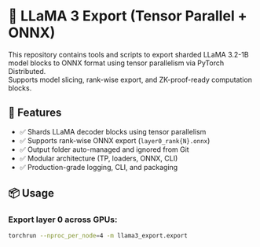 # 🦙 LLaMA 3 Export (Tensor Parallel + ONNX)

This repository contains tools and scripts to export sharded LLaMA 3.2-1B model blocks to ONNX format using tensor parallelism via PyTorch Distributed.  
Supports model slicing, rank-wise export, and ZK-proof-ready computation blocks.

## 🚀 Features

- ✅ Shards LLaMA decoder blocks using tensor parallelism
- ✅ Supports rank-wise ONNX export (`layer0_rank{N}.onnx`)
- ✅ Output folder auto-managed and ignored from Git
- ✅ Modular architecture (TP, loaders, ONNX, CLI)
- ✅ Production-grade logging, CLI, and packaging

## 📦 Usage

### Export layer 0 across GPUs:

```bash
torchrun --nproc_per_node=4 -m llama3_export.export